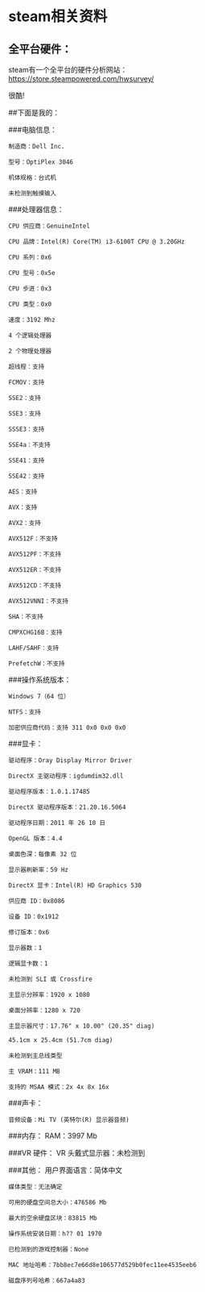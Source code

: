 # steam相关资料

## 全平台硬件：
steam有一个全平台的硬件分析网站：https://store.steampowered.com/hwsurvey/

很酷!

##下面是我的：

###电脑信息：

    制造商：Dell Inc.
	
    型号：OptiPlex 3046
	
    机体规格：台式机
	
    未检测到触摸输入
	

###处理器信息：

    CPU 供应商：GenuineIntel
	
    CPU 品牌：Intel(R) Core(TM) i3-6100T CPU @ 3.20GHz
	
    CPU 系列：0x6
	
    CPU 型号：0x5e
	
    CPU 步进：0x3
	
    CPU 类型：0x0
	
    速度：3192 Mhz
	
    4 个逻辑处理器
	
    2 个物理处理器
	
    超线程：支持
	
    FCMOV：支持
	
    SSE2：支持
	
    SSE3：支持
	
    SSSE3：支持
	
    SSE4a：不支持
	
    SSE41：支持
	
    SSE42：支持
	
    AES：支持
	
    AVX：支持
	
    AVX2：支持
	
    AVX512F：不支持
	
    AVX512PF：不支持
	
    AVX512ER：不支持
	
    AVX512CD：不支持
	
    AVX512VNNI：不支持
	
    SHA：不支持
	
    CMPXCHG16B：支持
	
    LAHF/SAHF：支持
	
    PrefetchW：不支持


###操作系统版本：

    Windows 7（64 位）
	
    NTFS：支持
	
    加密供应商代码：支持 311 0x0 0x0 0x0


###显卡：

    驱动程序：Oray Display Mirror Driver
	
    DirectX 主驱动程序：igdumdim32.dll
	
    驱动程序版本：1.0.1.17485
	
    DirectX 驱动程序版本：21.20.16.5064
	
    驱动程序日期：2011 年 26 10 日
	
    OpenGL 版本：4.4
	
    桌面色深：每像素 32 位
	
    显示器刷新率：59 Hz
	
    DirectX 显卡：Intel(R) HD Graphics 530
	
    供应商 ID：0x8086
	
    设备 ID：0x1912
	
    修订版本：0x6
	
    显示器数：1
	
    逻辑显卡数：1
	
    未检测到 SLI 或 Crossfire
	
    主显示分辨率：1920 x 1080
	
    桌面分辨率：1280 x 720
	
    主显示器尺寸：17.76" x 10.00" (20.35" diag)
	
    45.1cm x 25.4cm (51.7cm diag)
 
    未检测到主总线类型
	
    主 VRAM：111 MB
	
    支持的 MSAA 模式：2x 4x 8x 16x 

###声卡：

    音频设备：Mi TV (英特尔(R) 显示器音频)

###内存：
    RAM：3997 Mb

###VR 硬件：
    VR 头戴式显示器：未检测到

###其他：
    用户界面语言：简体中文
	
    媒体类型：无法确定
	
    可用的硬盘空间总大小：476586 Mb
	
    最大的空余硬盘区块：83815 Mb
	
    操作系统安装日期：һ?? 01 1970
	
    已检测到的游戏控制器：None
	
    MAC 地址哈希：7bb8ec7e66d8e106577d529b0fec11ee4535eeb6
	
    磁盘序列号哈希：667a4a83

